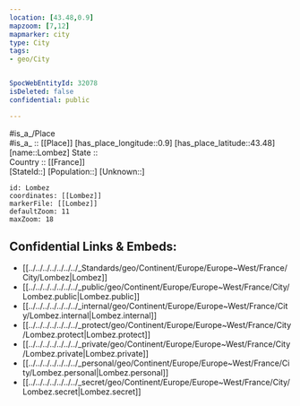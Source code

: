 ```yaml
---
location: [43.48,0.9] 
mapzoom: [7,12] 
mapmarker: city 
type: City
tags:
- geo/City


SpocWebEntityId: 32078
isDeleted: false
confidential: public

---
```

#is_a_/Place  
#is_a_ :: [[Place]] 
[has_place_longitude::0.9] 
[has_place_latitude::43.48] 
[name::Lombez] 
State ::  
Country :: [[France]]  
[StateId::] 
[Population::] 
[Unknown::] 


```leaflet
id: Lombez
coordinates: [[Lombez]] 
markerFile: [[Lombez]] 
defaultZoom: 11 
maxZoom: 18
```


## Confidential Links & Embeds: 
- [[../../../../../../../_Standards/geo/Continent/Europe/Europe~West/France/City/Lombez|Lombez]] 
- [[../../../../../../../_public/geo/Continent/Europe/Europe~West/France/City/Lombez.public|Lombez.public]] 
- [[../../../../../../../_internal/geo/Continent/Europe/Europe~West/France/City/Lombez.internal|Lombez.internal]] 
- [[../../../../../../../_protect/geo/Continent/Europe/Europe~West/France/City/Lombez.protect|Lombez.protect]] 
- [[../../../../../../../_private/geo/Continent/Europe/Europe~West/France/City/Lombez.private|Lombez.private]] 
- [[../../../../../../../_personal/geo/Continent/Europe/Europe~West/France/City/Lombez.personal|Lombez.personal]] 
- [[../../../../../../../_secret/geo/Continent/Europe/Europe~West/France/City/Lombez.secret|Lombez.secret]] 
